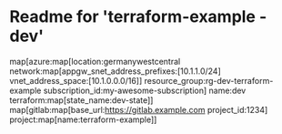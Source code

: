 # Readme for 'terraform-example - dev'

map[azure:map[location:germanywestcentral network:map[appgw_snet_address_prefixes:[10.1.1.0/24] vnet_address_space:[10.1.0.0.0/16]] resource_group:rg-dev-terraform-example subscription_id:my-awesome-subscription] name:dev terraform:map[state_name:dev-state]]
map[gitlab:map[base_url:https://gitlab.example.com project_id:1234] project:map[name:terraform-example]]
